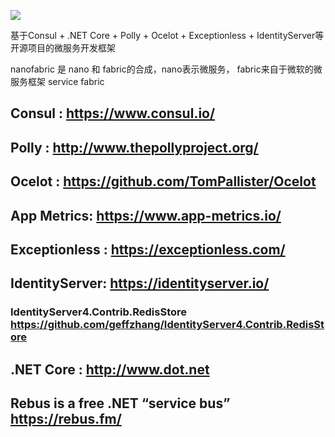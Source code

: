 [<img src="https://nanofabric.visualstudio.com/_apis/public/build/definitions/513c9929-3dab-4c44-8a43-588bdb7d2441/1/badge">](https://nanofabric.visualstudio.com/_apis/public/build/definitions/513c9929-3dab-4c44-8a43-588bdb7d2441/1/badge)


基于Consul + .NET Core + Polly + Ocelot + Exceptionless + IdentityServer等开源项目的微服务开发框架

nanofabric 是 nano 和 fabric的合成，nano表示微服务， fabric来自于微软的微服务框架 service fabric

## Consul : https://www.consul.io/ 
##  Polly  : http://www.thepollyproject.org/ 
##  Ocelot : https://github.com/TomPallister/Ocelot 
##  App Metrics: https://www.app-metrics.io/
##  Exceptionless : https://exceptionless.com/ 
##  IdentityServer: https://identityserver.io/ 
### IdentityServer4.Contrib.RedisStore https://github.com/geffzhang/IdentityServer4.Contrib.RedisStore
##  .NET Core : http://www.dot.net 
## Rebus is a free .NET “service bus”  https://rebus.fm/
